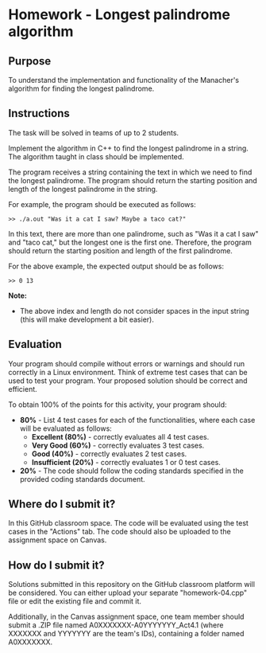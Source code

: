 # Homework - Longest palindrome algorithm

## Purpose
To understand the implementation and functionality of the Manacher's algorithm for finding the longest palindrome.

## Instructions
The task will be solved in teams of up to 2 students.

Implement the algorithm in C++ to find the longest palindrome in a string. The algorithm taught in class should be implemented.

The program receives a string containing the text in which we need to find the longest palindrome. The program should return the starting position and length of the longest palindrome in the string.

For example, the program should be executed as follows:
```
>> ./a.out "Was it a cat I saw? Maybe a taco cat?"
```
In this text, there are more than one palindrome, such as "Was it a cat I saw" and "taco cat," but the longest one is the first one. Therefore, the program should return the starting position and length of the first palindrome.

For the above example, the expected output should be as follows:

```
>> 0 13
```

**Note:**
- The above index and length do not consider spaces in the input string (this will make development a bit easier).

## Evaluation
Your program should compile without errors or warnings and should run correctly in a Linux environment. Think of extreme test cases that can be used to test your program.
Your proposed solution should be correct and efficient.

To obtain 100% of the points for this activity, your program should:

- **80%** - List 4 test cases for each of the functionalities, where each case will be evaluated as follows:
  - **Excellent (80%)** - correctly evaluates all 4 test cases.
  - **Very Good (60%)** - correctly evaluates 3 test cases.
  - **Good (40%)** - correctly evaluates 2 test cases.
  - **Insufficient (20%)** - correctly evaluates 1 or 0 test cases.
- **20%** - The code should follow the coding standards specified in the provided coding standards document.

## Where do I submit it?
In this GitHub classroom space. The code will be evaluated using the test cases in the "Actions" tab. The code should also be uploaded to the assignment space on Canvas. 

## How do I submit it?
Solutions submitted in this repository on the GitHub classroom platform will be considered. You can either upload your separate "homework-04.cpp" file or edit the existing file and commit it.

Additionally, in the Canvas assignment space, one team member should submit a .ZIP file named A0XXXXXXX-A0YYYYYYY_Act4.1 (where XXXXXXX and YYYYYYY are the team's IDs), containing a folder named A0XXXXXXX.
